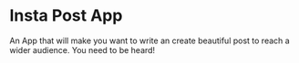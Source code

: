 # Insta Post App
An App that will make you want to write an create beautiful post to reach a wider audience. You need to be heard!